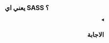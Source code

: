 <h2 align=center>يعني اي SASS ؟</h2>

<details dir=rtl>
  <summary>
    <h2>الاجابة</h2>
  </summary>
  <div>

ال **SASS** هي اختصار ل `Syntactically Awesome Style Sheets` و هي عبارة عن CSS Extension 
> معني CSS Extension هي أن ال SASS فيها مميزات مش موجودة في ال CSS العادية

   المميزات دي هي انها:
   <ol type='1'>
      <li> بتسمحلنا نستخدم اوامر برمجية زي ال loop - functions - variables وغيرهم في كتابة ال style و دا هيخليني اكتب الكود مرة واحدة و استخدمه اكثر من مرة (DRY: Dont Repeat Yourself)
        <div align=center>
          <br />
          <img width=65% src="https://user-images.githubusercontent.com/69124951/197527274-467192e2-8cf1-4249-88bd-962fd6de0426.png" />
        </div>
      </li>
      <li> حلت مشكلة ال Globality عن طريق ال Nesting
      </li>
      <li> بتوفرلي ال Paritials الي تخلي الكود منظم اكتر و سهل اعدل عليه فيما بعد
        <div align=center>
          <br />
          <img width=65% src="https://user-images.githubusercontent.com/69124951/197530094-59bad686-3f48-447e-9877-64847a74156f.png" />
        </div>
      </li>
      <li> بتقلل نسبة الخطأ في ال syntax و دا لانها بتعرفلك الخطأ موجود في انهي سطر و سببه اي
        <div align=center>
          <br />
          <img width=65% src="https://user-images.githubusercontent.com/69124951/197531294-3168f05b-f870-4dc5-a66a-93422d9435f9.png" />
        </div>
      </li>
    </ol>

المتصفح مش بيفهم الا HTML, CSS, JS و بالتالي مش هيفهم كود ال sass, عشان كدا فاحنا محتاجين ل compiler يحول ال sass الي css عادية بحيث يفهمها المتصفح و للسبب دا بقول علي ال sass انها pre-processor
  
  <div align=center>
          <br />
          <img width=50% src="https://user-images.githubusercontent.com/69124951/197576140-705d439e-83ca-415a-a419-51975bb7de64.jpg" />
        </div>
  </div>
</details>
